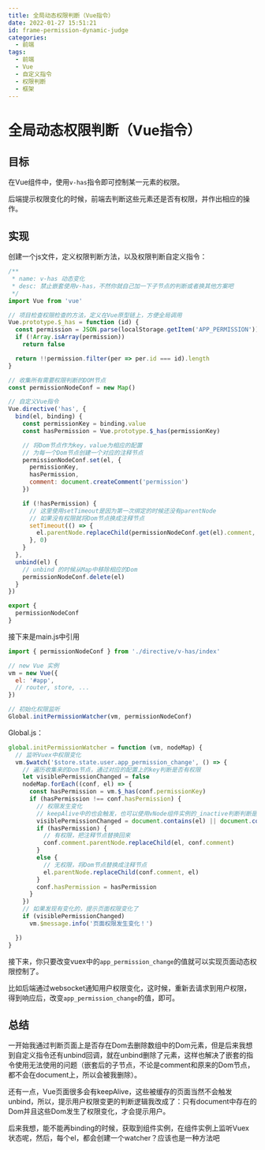 ```yaml
---
title: 全局动态权限判断（Vue指令）
date: 2022-01-27 15:51:21
id: frame-permission-dynamic-judge
categories:
  - 前端
tags:
  - 前端
  - Vue
  - 自定义指令
  - 权限判断
  - 框架
---
```


# 全局动态权限判断（Vue指令）

## 目标

在Vue组件中，使用`v-has`指令即可控制某一元素的权限。

后端提示权限变化的时候，前端去判断这些元素还是否有权限，并作出相应的操作。

## 实现

创建一个js文件，定义权限判断方法，以及权限判断自定义指令：

```js
/**
 * name: v-has 动态变化
 * desc: 禁止嵌套使用v-has，不然你就自己加一下子节点的判断或者换其他方案吧
 */
import Vue from 'vue'

// 项目检查权限检查的方法，定义在Vue原型链上，方便全局调用
Vue.prototype.$_has = function (id) {
  const permission = JSON.parse(localStorage.getItem('APP_PERMISSION'))
  if (!Array.isArray(permission))
    return false

  return !!permission.filter(per => per.id === id).length
}

// 收集所有需要权限判断的DOM节点
const permissionNodeConf = new Map()

// 自定义Vue指令
Vue.directive('has', {
  bind(el, binding) {
    const permissionKey = binding.value
    const hasPermission = Vue.prototype.$_has(permissionKey)

    // 将Dom节点作为key，value为相应的配置
    // 为每一个Dom节点创建一个对应的注释节点
    permissionNodeConf.set(el, {
      permissionKey,
      hasPermission,
      comment: document.createComment('permission')
    })

    if (!hasPermission) {
      // 这里使用setTimeout是因为第一次绑定的时候还没有parentNode
      // 如果没有权限就将Dom节点换成注释节点
      setTimeout(() => {
        el.parentNode.replaceChild(permissionNodeConf.get(el).comment, el)
      }, 0)
    }
  },
  unbind(el) {
    // unbind 的时候从Map中移除相应的Dom
    permissionNodeConf.delete(el)
  }
})

export {
  permissionNodeConf
}
```

接下来是main.js中引用

```js
import { permissionNodeConf } from './directive/v-has/index'

// new Vue 实例
vm = new Vue({
  el: '#app',
  // router, store, ...
})

// 初始化权限监听
Global.initPermissionWatcher(vm, permissionNodeConf)
```

Global.js：

```js
global.initPermissionWatcher = function (vm, nodeMap) {
  // 监听Vuex中权限变化
  vm.$watch('$store.state.user.app_permission_change', () => {
    // 遍历收集来的Dom节点，通过对应的配置上的key判断是否有权限
    let visiblePermissionChanged = false
    nodeMap.forEach((conf, el) => {
      const hasPermission = vm.$_has(conf.permissionKey)
      if (hasPermission !== conf.hasPermission) {
        // 权限发生变化
        // keepAlive中的也会触发，也可以使用vNode组件实例的_inactive判断判断是否在当前页面
        visiblePermissionChanged = document.contains(el) || document.contains(conf.comment)
        if (hasPermission) {
          // 有权限，把注释节点替换回来
          conf.comment.parentNode.replaceChild(el, conf.comment)
        }
        else {
          // 无权限，将Dom节点替换成注释节点
          el.parentNode.replaceChild(conf.comment, el)
        }
        conf.hasPermission = hasPermission
      }
    })
    // 如果发现有变化的，提示页面权限变化了
    if (visiblePermissionChanged)
      vm.$message.info('页面权限发生变化！')

  })
}
```

接下来，你只要改变vuex中的`app_permission_change`的值就可以实现页面动态权限控制了。

比如后端通过websocket通知用户权限变化，这时候，重新去请求到用户权限，得到响应后，改变`app_permission_change`的值，即可。

## 总结

一开始我通过判断页面上是否存在Dom去删除数组中的Dom元素，但是后来我想到自定义指令还有unbind回调，就在unbind删除了元素，这样也解决了嵌套的指令使用无法使用的问题（嵌套后的子节点，不论是comment和原来的Dom节点，都不会在document上，所以会被我删除）。

还有一点，Vue页面很多会有keepAlive，这些被缓存的页面当然不会触发unbind，所以，提示用户权限变更的判断逻辑我改成了：只有document中存在的Dom并且这些Dom发生了权限变化，才会提示用户。

后来我想，能不能再binding的时候，获取到组件实例，在组件实例上监听Vuex 状态呢，然后，每个el，都会创建一个watcher？应该也是一种方法吧
